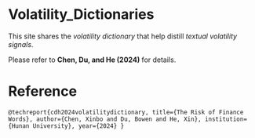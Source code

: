 # Volatility_Dictionaries

This site shares the *volatility dictionary* that help distill *textual volatility signals*.

Please refer to **Chen, Du, and He (2024)** for details.

# Reference

`
@techreport{cdh2024volatilitydictionary,
  title={The Risk of Finance Words},
  author={Chen, Xinbo and Du, Bowen and He, Xin},
  institution={Hunan University},
  year={2024}
}
`
